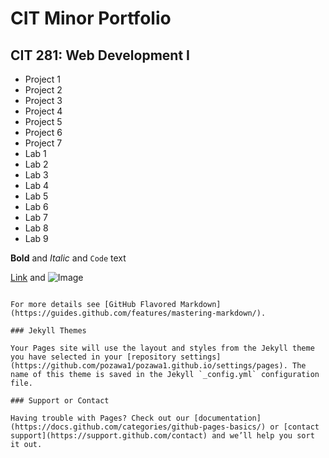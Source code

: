 # CIT Minor Portfolio 

## CIT 281: Web Development I
- Project 1
- Project 2
- Project 3
- Project 4
- Project 5
- Project 6
- Project 7
- Lab 1
- Lab 2
- Lab 3
- Lab 4
- Lab 5
- Lab 6
- Lab 7
- Lab 8
- Lab 9


**Bold** and _Italic_ and `Code` text

[Link](url) and ![Image](src)
```

For more details see [GitHub Flavored Markdown](https://guides.github.com/features/mastering-markdown/).

### Jekyll Themes

Your Pages site will use the layout and styles from the Jekyll theme you have selected in your [repository settings](https://github.com/pozawa1/pozawa1.github.io/settings/pages). The name of this theme is saved in the Jekyll `_config.yml` configuration file.

### Support or Contact

Having trouble with Pages? Check out our [documentation](https://docs.github.com/categories/github-pages-basics/) or [contact support](https://support.github.com/contact) and we’ll help you sort it out.
